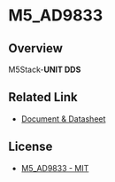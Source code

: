 # M5_AD9833

## Overview

M5Stack-**UNIT DDS**

## Related Link

- [Document & Datasheet](https://docs.m5stack.com/en/unit/dds)

## License

- [M5_AD9833 - MIT](LICENSE)
